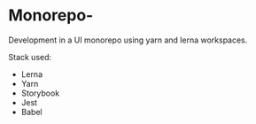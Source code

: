 # Monorepo-
Development in a UI monorepo using yarn and lerna workspaces.

Stack used:
- Lerna
- Yarn
- Storybook
- Jest
- Babel
